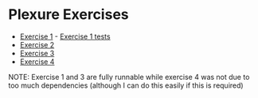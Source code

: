 # Plexure Exercises

- [Exercise 1](./src/CouponApi/Utils/Foo.cs) - [Exercise 1 tests](./tests/CouponApi.Tests/Utils/FooTests.cs)
- [Exercise 2](./Exercise2/README.md)
- [Exercise 3](./tests/CouponApi.Tests/Services/CouponManagerTests.cs)
- [Exercise 4](./Exercise4/README.md)

NOTE: Exercise 1 and 3 are fully runnable while exercise 4 was not due to too much dependencies (although I can do this easily if this is required)
